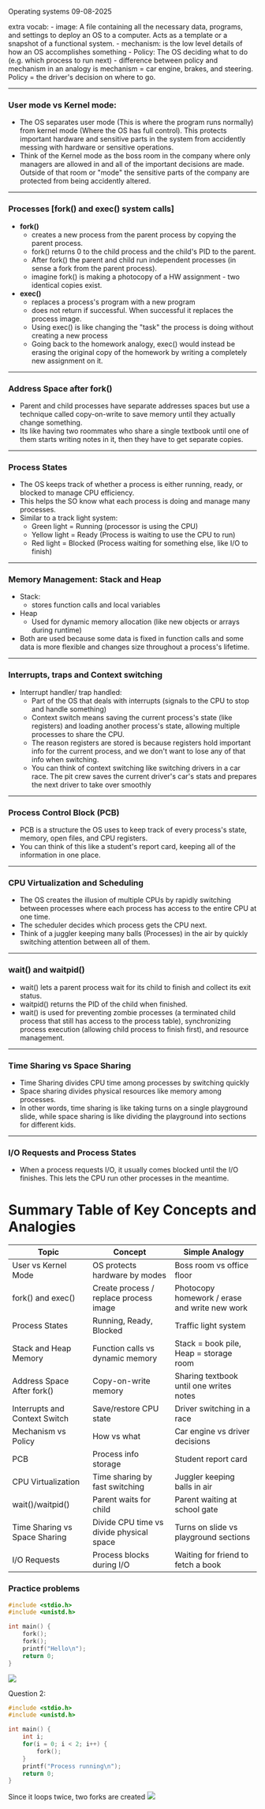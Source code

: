 Operating systems
09-08-2025

extra vocab:
	- image: A file containing all the necessary data, programs, and settings to deploy an OS to a computer. Acts as a template or a snapshot of a functional system.
	- mechanism: is the low level details of how an OS accomplishes something
	- Policy: The OS deciding what to do (e.g. which process to run next)
		- difference between policy and mechanism in an analogy is mechanism = car engine, brakes, and steering. Policy = the driver's decision on where to go.
	
--- 
### User mode vs Kernel mode:
- The OS separates user mode (This is where the program runs normally) from kernel mode (Where the OS has full control). This protects important hardware and sensitive parts in the system from accidently messing with hardware or sensitive operations.
- Think of the Kernel mode as the boss room in the company where only managers are allowed in and all of the important decisions are made. Outside of that room or "mode" the sensitive parts of the company are protected from being accidently altered.
---
### Processes [fork() and exec() system calls]
- **fork()** 
	- creates a new process from the parent process by copying the parent process. 
	- fork() returns 0 to the child process and the child's PID to the parent. 
	- After fork() the parent and child run independent processes (in sense a fork from the parent process).
	- imagine fork() is making a photocopy of a HW assignment - two identical copies exist.
- **exec()**
	- replaces a process's program with a new program
	- does not return if successful. When successful it replaces the process image.
	- Using exec() is like changing the "task" the process is doing without creating a new process
	- Going back to the homework analogy, exec() would instead be erasing the original copy of the homework by writing a completely new assignment on it.
---
### Address Space after fork()
- Parent and child processes have separate addresses spaces but use a technique called copy-on-write to save memory until they actually change something.
- Its like having two roommates who share a single textbook until one of them starts writing notes in it, then they have to get separate copies.
 --- 
### Process States
- The OS keeps track of whether a process is either running, ready, or blocked to manage CPU efficiency. 
- This helps the SO know what each process is doing and manage many processes.
- Similar to a track light system:
	- Green light = Running (processor is using the CPU)
	- Yellow light = Ready (Process is waiting to use the CPU to run)
	- Red light = Blocked (Process waiting for something else, like I/O to finish)
---
### Memory Management: Stack and Heap
- Stack:
	- stores function calls and local variables
- Heap
	- Used for dynamic memory allocation (like new objects or arrays during runtime)
- Both are used because some data is fixed in function calls and some data is more flexible and changes size throughout a process's lifetime.
---
### Interrupts, traps and Context switching
- Interrupt handler/ trap handled:
	- Part of the OS that deals with interrupts (signals to the CPU to stop and handle something)
	- Context switch means saving the current process's state (like registers) and loading another process's state, allowing multiple processes to share the CPU.
	- The reason registers are stored is because registers hold important info for the current process, and we don't want to lose any of that info when switching.
	- You can think of context switching like switching drivers in a car race. The pit crew saves the current driver's car's stats and prepares the next driver to take over smoothly
 --- 
### Process Control Block (PCB)
- PCB is a structure the OS uses to keep track of every process's state, memory, open files, and CPU registers.
 - You can think of this like a student's report card, keeping all of the information in one place.
---
### CPU Virtualization and Scheduling 
- The OS creates the illusion of multiple CPUs by rapidly switching between processes where each process has access to the entire CPU at one time.
- The scheduler decides which process gets the CPU next.
- Think of a juggler keeping many balls (Processes) in the air by quickly switching attention between all of them.
---
### wait() and waitpid()
- wait() lets a parent process wait for its child to finish and collect its exit status.
- waitpid() returns the PID of the child when finished.
- wait() is used for preventing zombie processes (a terminated child process that still has access to the process table), synchronizing process execution (allowing child process to finish first), and resource management.
---
### Time Sharing vs Space Sharing
- Time Sharing divides CPU time among processes by switching quickly
- Space sharing divides physical resources like memory among processes.
- In other words, time sharing is like taking turns on a single playground slide, while space sharing is like dividing the playground into sections for different kids.
---
### I/O Requests and Process States
- When a process requests I/O, it usually comes blocked until the I/O finishes. This lets the CPU run other processes in the meantime.

# Summary Table of Key Concepts and Analogies

| Topic                         | Concept                                  | Simple Analogy                                |
| ----------------------------- | ---------------------------------------- | --------------------------------------------- |
| User vs Kernel Mode           | OS protects hardware by modes            | Boss room vs office floor                     |
| fork() and exec()             | Create process / replace process image   | Photocopy homework / erase and write new work |
| Process States                | Running, Ready, Blocked                  | Traffic light system                          |
| Stack and Heap Memory         | Function calls vs dynamic memory         | Stack = book pile, Heap = storage room        |
| Address Space After fork()    | Copy-on-write memory                     | Sharing textbook until one writes notes       |
| Interrupts and Context Switch | Save/restore CPU state                   | Driver switching in a race                    |
| Mechanism vs Policy           | How vs what                              | Car engine vs driver decisions                |
| PCB                           | Process info storage                     | Student report card                           |
| CPU Virtualization            | Time sharing by fast switching           | Juggler keeping balls in air                  |
| wait()/waitpid()              | Parent waits for child                   | Parent waiting at school gate                 |
| Time Sharing vs Space Sharing | Divide CPU time vs divide physical space | Turns on slide vs playground sections         |
| I/O Requests                  | Process blocks during I/O                | Waiting for friend to fetch a book            |

### Practice problems
```C
#include <stdio.h>
#include <unistd.h>

int main() {
    fork();
    fork();
    printf("Hello\n");
    return 0;
}

```
![](../../images/Pasted%20image%2020250908115058.png)

Question 2:
```c
#include <stdio.h>
#include <unistd.h>

int main() {
    int i;
    for(i = 0; i < 2; i++) {
        fork();
    }
    printf("Process running\n");
    return 0;
}

```
Since it loops twice, two forks are created
![](../../images/Pasted%20image%2020250908115058.png)
